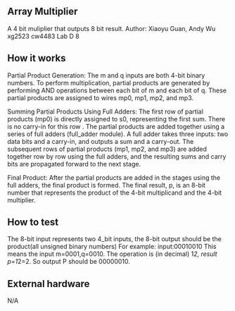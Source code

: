 <!---

This file is used to generate your project datasheet. Please fill in the information below and delete any unused
sections.

You can also include images in this folder and reference them in the markdown. Each image must be less than
512 kb in size, and the combined size of all images must be less than 1 MB.
-->
## Array Multiplier

A 4 bit muliplier that outputs 8 bit result.
Author: Xiaoyu Guan, Andy Wu
        xg2523 cw4483
        Lab D 8


## How it works

Partial Product Generation:
The m and q inputs are both 4-bit binary numbers. To perform multiplication, partial products are generated by performing AND operations between each bit of m and each bit of q. These partial products are assigned to wires mp0, mp1, mp2, and mp3.

Summing Partial Products Using Full Adders:
The first row of partial products (mp0) is directly assigned to s0, representing the first sum. There is no carry-in for this row .
The partial products are added together using a series of full adders (full_adder module). A full adder takes three inputs: two data bits and a carry-in, and outputs a sum and a carry-out.
The subsequent rows of partial products (mp1, mp2, and mp3) are added together row by row using the full adders, and the resulting sums and carry bits are propagated forward to the next stage.

Final Product:
After the partial products are added in the stages using the full adders, the final product is formed.
The final result, p, is an 8-bit number that represents the product of the 4-bit multiplicand and the 4-bit multiplier.

## How to test

The 8-bit input represents two 4_bit inputs, the 8-bit output should be the product(all unsigned binary numbers)
For example:
input:00010010
This means the input m=0001,q=0010. The operation is (in decimal) 1*2, result p=1*2=2. So output P should be 00000010.

## External hardware

N/A
